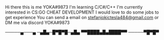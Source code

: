 Hi there this is me YOKA#9873
I'm learning C/C#/C++
I'm currently interested in CS:GO CHEAT DEVELOPMENT
I would love to do some jobs to get experience
You can send a email on stefanjokictesla484@gmail.com or DM me via discord YOKA#9873

<!---
Yoka1998/Yoka1998 is a ✨ special ✨ repository because its `README.md` (this file) appears on your GitHub profile.
You can click the Preview link to take a look at your changes.
--->
─────▄───▄
─▄█▄─█▀█▀█─▄█▄
▀▀████▄█▄████▀▀
─────▀█▀█▀

















